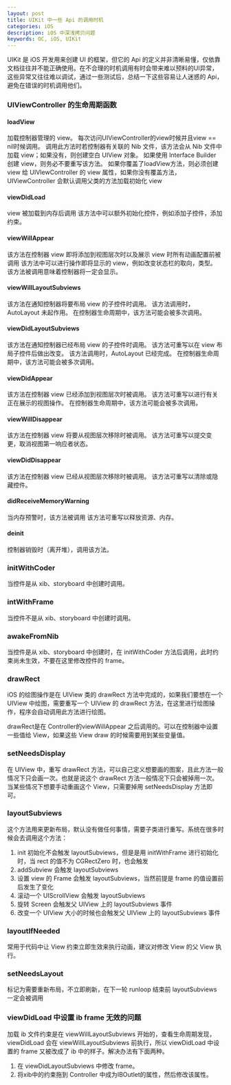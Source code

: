 ```yaml
---
layout: post
title: UIKit 中一些 Api 的调用时机
categories: iOS
description: iOS 中深浅拷贝问题
keywords: OC, iOS, UIKit
---
```



UIKit 是 iOS 开发用来创建 UI 的框架，但它的 Api 的定义并非清晰易懂，仅依靠文档往往并不能正确使用。在不合理的时机调用有时会带来难以预料的UI异常，这些异常又往往难以调试，通过一些测试后，总结一下这些容易让人迷惑的 Api，避免在错误的时机调用他们。

### UIViewController 的生命周期函数

#### loadView
加载控制器管理的 view。
每次访问UIViewController的view时候并且view == nil时候调用。
调用此方法时若控制器有关联的 Nib 文件，该方法会从 Nib 文件中加载 view；如果没有，则创建空白 UIView 对象。
如果使用 Interface Builder 创建 view，则务必不要重写该方法。
如果你覆盖了loadView方法，则必须创建 view 给 UIVIewController 的 view 属性，如果你没有覆盖方法，UIViewController 会默认调用父类的方法加载初始化 view

#### viewDidLoad
view 被加载到内存后调用
该方法中可以额外初始化控件，例如添加子控件，添加约束。

#### viewWillAppear
该方法在控制器 view 即将添加到视图层次时以及展示 view 时所有动画配置前被调用
该方法中可以进行操作即将显示的 view，例如改变状态栏的取向，类型。
该方法被调用意味着控制器将一定会显示。

#### viewWillLayoutSubviews
该方法在通知控制器将要布局 view 的子控件时调用。
该方法调用时，AutoLayout 未起作用。
在控制器生命周期中，该方法可能会被多次调用。


#### viewDidLayoutSubviews
该方法在通知控制器已经布局 view 的子控件时调用。
该方法可重写以在 view 布局子控件后做出改变。
该方法调用时，AutoLayout 已经完成。
在控制器生命周期中，该方法可能会被多次调用。

#### viewDidAppear
该方法在控制器 view 已经添加到视图层次时被调用。
该方法可重写以进行有关正在展示的视图操作。
在控制器生命周期中，该方法可能会被多次调用。

#### viewWillDisappear
该方法在控制器 view 将要从视图层次移除时被调用。
该方法可重写以提交变更，取消视图第一响应者状态。

#### viewDidDisappear
该方法在控制器 view 已经从视图层次移除时被调用。
该方法可重写以清除或隐藏控件。

#### didReceiveMemoryWarning
当内存预警时，该方法被调用
该方法可重写以释放资源、内存。

#### deinit
控制器销毁时（离开堆），调用该方法。

### initWithCoder
当控件是从 xib、storyboard 中创建时调用。

### intWithFrame
当控件不是从 xib、storyboard 中创建时调用。

### awakeFromNib
当控件是从 xib、storyboard 中创建时，在 initWithCoder 方法后调用，此时约束尚未生效，不要在这里修改控件的 frame。

### drawRect
iOS 的绘图操作是在 UIView 类的 drawRect 方法中完成的，如果我们要想在一个 UIView 中绘图，需要重写一个 UIView 的 drawRect 方法，在这里进行绘图操作，程序会自动调用此方法进行绘图。

drawRect是在 Controller的viewWillAppear 之后调用的。可以在控制器中设置一些值给 View，如果这些 View draw 的时候需要用到某些变量值。

### setNeedsDisplay
在 UIView 中，重写 drawRect 方法，可以自己定义想要画的图案，且此方法一般情况下只会画一次。也就是说这个 drawRect 方法一般情况下只会被掉用一次。 当某些情况下想要手动重画这个 View，只需要掉用 setNeedsDisplay 方法即可。

### layoutSubviews
这个方法用来更新布局，默认没有做任何事情，需要子类进行重写。系统在很多时候会去调用这个方法：
1. init 初始化不会触发 layoutSubviews，但是是用 initWithFrame 进行初始化时，当 rect 的值不为 CGRectZero 时，也会触发
2. addSubview 会触发 layoutSubviews
3. 设置 view 的 Frame 会触发 layoutSubviews，当然前提是 frame 的值设置前后发生了变化
4. 滚动一个 UIScrollView 会触发 layoutSubviews
5. 旋转 Screen 会触发父 UIView 上的 layoutSubviews 事件
6. 改变一个 UIView 大小的时候也会触发父 UIView 上的 layoutSubviews 事件

### layoutIfNeeded
常用于代码中让 View 约束立即生效来执行动画，建议对修改 View 的父 View 执行。

### setNeedsLayout
标记为需要重新布局，不立即刷新，在下一轮 runloop 结束前 layoutSubviews 一定会被调用

### viewDidLoad 中设置 ib frame 无效的问题
加载 ib 文件约束是在 viewWillLayoutSubviews 开始的，查看生命周期发现，viewDidLoad 会在 viewWillLayoutSubviews 前执行，所以 viewDidLoad 中设置的 frame 又被改成了 ib 中的样子。解决办法有下面两种。

1. 在 viewDidLayoutSubviews 中修改 frame。
2. 将xib中的约束拖到 Controller 中成为IBOutlet的属性，然后修改该属性。